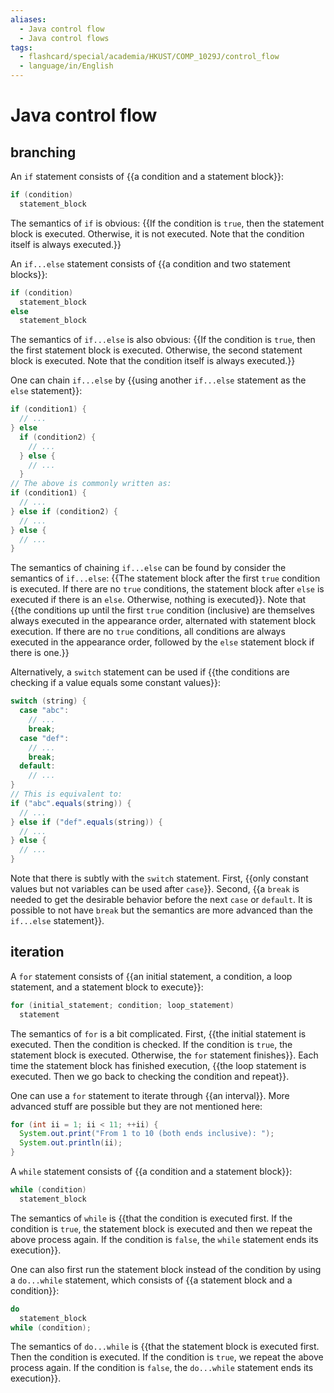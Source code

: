 ```yaml
---
aliases:
  - Java control flow
  - Java control flows
tags:
  - flashcard/special/academia/HKUST/COMP_1029J/control_flow
  - language/in/English
---
```


# Java control flow

## branching

An `if` statement consists of {{a condition and a statement block}}: <!--SR:!2024-12-31,259,330-->

```Java
if (condition)
  statement_block
```

The semantics of `if` is obvious: {{If the condition is `true`, then the statement block is executed. Otherwise, it is not executed. Note that the condition itself is always executed.}} <!--SR:!2024-09-13,158,310-->

An `if...else` statement consists of {{a condition and two statement blocks}}: <!--SR:!2024-04-27,67,310-->

```Java
if (condition)
  statement_block
else
  statement_block
```

The semantics of `if...else` is also obvious: {{If the condition is `true`, then the first statement block is executed. Otherwise, the second statement block is executed. Note that the condition itself is always executed.}} <!--SR:!2024-04-26,66,310-->

One can chain `if...else` by {{using another `if...else` statement as the `else` statement}}: <!--SR:!2024-05-03,72,310-->

```Java
if (condition1) {
  // ...
} else
  if (condition2) {
    // ...
  } else {
    // ...
  }
// The above is commonly written as:
if (condition1) {
  // ...
} else if (condition2) {
  // ...
} else {
  // ...
}
```

The semantics of chaining `if...else` can be found by consider the semantics of `if...else`: {{The statement block after the first `true` condition is executed. If there are no `true` conditions, the statement block after `else` is executed if there is an `else`. Otherwise, nothing is executed}}. Note that {{the conditions up until the first `true` condition (inclusive) are themselves always executed in the appearance order, alternated with statement block execution. If there are no `true` conditions, all conditions are always executed in the appearance order, followed by the `else` statement block if there is one.}} <!--SR:!2024-07-05,106,290!2024-05-09,76,321-->

Alternatively, a `switch` statement can be used if {{the conditions are checking if a value equals some constant values}}: <!--SR:!2024-09-25,163,310-->

```Java
switch (string) {
  case "abc":
    // ...
    break;
  case "def":
    // ...
    break;
  default:
    // ...
}
// This is equivalent to:
if ("abc".equals(string)) {
  // ...
} else if ("def".equals(string)) {
  // ...
} else {
  // ...
}
```

Note that there is subtly with the `switch` statement. First, {{only constant values but not variables can be used after `case`}}. Second, {{a `break` is needed to get the desirable behavior before the next `case` or `default`. It is possible to not have `break` but the semantics are more advanced than the `if...else` statement}}. <!--SR:!2024-08-18,135,290!2024-12-19,247,330-->

## iteration

A `for` statement consists of {{an initial statement, a condition, a loop statement, and a statement block to execute}}: <!--SR:!2024-05-02,71,310-->

```Java
for (initial_statement; condition; loop_statement)
  statement
```

The semantics of `for` is a bit complicated. First, {{the initial statement is executed. Then the condition is checked. If the condition is `true`, the statement block is executed. Otherwise, the `for` statement finishes}}. Each time the statement block has finished execution, {{the loop statement is executed. Then we go back to checking the condition and repeat}}. <!--SR:!2024-05-04,73,310!2024-11-04,213,330-->

One can use a `for` statement to iterate through {{an interval}}. More advanced stuff are possible but they are not mentioned here: <!--SR:!2024-04-17,58,310-->

```Java
for (int ii = 1; ii < 11; ++ii) {
  System.out.print("From 1 to 10 (both ends inclusive): ");
  System.out.println(ii);
}
```

A `while` statement consists of {{a condition and a statement block}}: <!--SR:!2024-09-05,150,310-->

```Java
while (condition)
  statement_block
```

The semantics of `while` is {{that the condition is executed first. If the condition is `true`, the statement block is executed and then we repeat the above process again. If the condition is `false`, the `while` statement ends its execution}}. <!--SR:!2024-04-25,65,310-->

One can also first run the statement block instead of the condition by using a `do...while` statement, which consists of {{a statement block and a condition}}: <!--SR:!2024-10-12,180,310-->

```Java
do
  statement_block
while (condition);
```

The semantics of `do...while` is {{that the statement block is executed first. Then the condition is executed. If the condition is `true`, we repeat the above process again. If the condition is `false`, the `do...while` statement ends its execution}}. <!--SR:!2024-10-20,198,310-->
